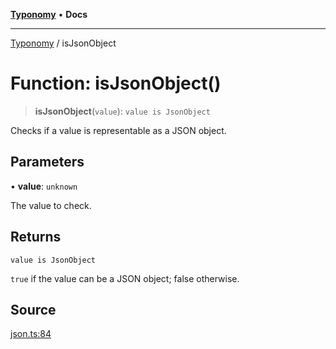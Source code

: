 [**Typonomy**](../README.md) • **Docs**

***

[Typonomy](../globals.md) / isJsonObject

# Function: isJsonObject()

> **isJsonObject**(`value`): `value is JsonObject`

Checks if a value is representable as a JSON object.

## Parameters

• **value**: `unknown`

The value to check.

## Returns

`value is JsonObject`

`true` if the value can be a JSON object; false otherwise.

## Source

[json.ts:84](https://github.com/softcraft-development/typonomy/blob/bcea019d216cf7f686cf96fe07d66281dfcae070/src/json.ts#L84)
